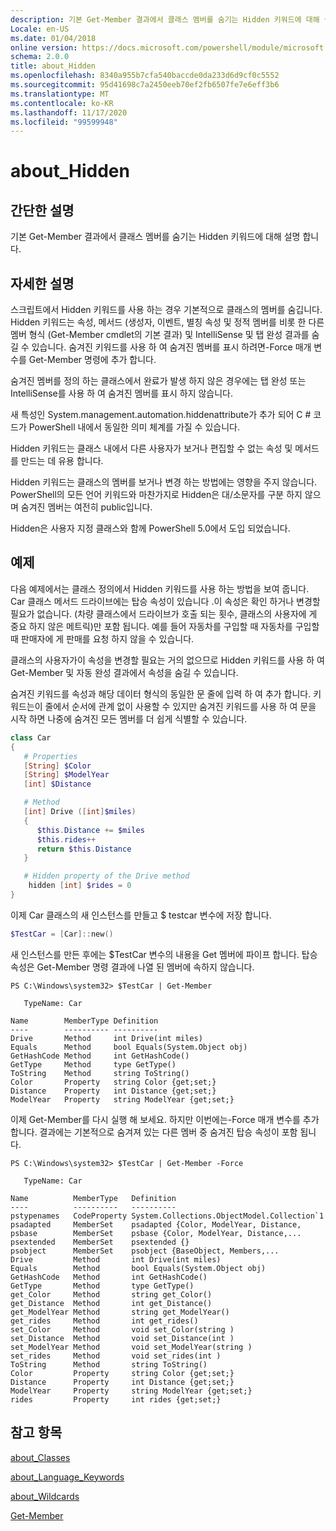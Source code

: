 ```yaml
---
description: 기본 Get-Member 결과에서 클래스 멤버를 숨기는 Hidden 키워드에 대해 설명 합니다.
Locale: en-US
ms.date: 01/04/2018
online version: https://docs.microsoft.com/powershell/module/microsoft.powershell.core/about/about_hidden?view=powershell-7.2&WT.mc_id=ps-gethelp
schema: 2.0.0
title: about_Hidden
ms.openlocfilehash: 8340a955b7cfa540baccde0da233d6d9cf0c5552
ms.sourcegitcommit: 95d41698c7a2450eeb70ef2fb6507fe7e6eff3b6
ms.translationtype: MT
ms.contentlocale: ko-KR
ms.lasthandoff: 11/17/2020
ms.locfileid: "99599948"
---
```

# <a name="about_hidden"></a>about_Hidden

## <a name="short-description"></a>간단한 설명
기본 Get-Member 결과에서 클래스 멤버를 숨기는 Hidden 키워드에 대해 설명 합니다.

## <a name="long-description"></a>자세한 설명

스크립트에서 Hidden 키워드를 사용 하는 경우 기본적으로 클래스의 멤버를 숨깁니다. Hidden 키워드는 속성, 메서드 (생성자, 이벤트, 별칭 속성 및 정적 멤버를 비롯 한 다른 멤버 형식 (Get-Member cmdlet의 기본 결과) 및 IntelliSense 및 탭 완성 결과를 숨길 수 있습니다. 숨겨진 키워드를 사용 하 여 숨겨진 멤버를 표시 하려면-Force 매개 변수를 Get-Member 명령에 추가 합니다.

숨겨진 멤버를 정의 하는 클래스에서 완료가 발생 하지 않은 경우에는 탭 완성 또는 IntelliSense를 사용 하 여 숨겨진 멤버를 표시 하지 않습니다.

새 특성인 System.management.automation.hiddenattribute가 추가 되어 C \# 코드가 PowerShell 내에서 동일한 의미 체계를 가질 수 있습니다.

Hidden 키워드는 클래스 내에서 다른 사용자가 보거나 편집할 수 없는 속성 및 메서드를 만드는 데 유용 합니다.

Hidden 키워드는 클래스의 멤버를 보거나 변경 하는 방법에는 영향을 주지 않습니다. PowerShell의 모든 언어 키워드와 마찬가지로 Hidden은 대/소문자를 구분 하지 않으며 숨겨진 멤버는 여전히 public입니다.

Hidden은 사용자 지정 클래스와 함께 PowerShell 5.0에서 도입 되었습니다.

## <a name="example"></a>예제

다음 예제에서는 클래스 정의에서 Hidden 키워드를 사용 하는 방법을 보여 줍니다. Car 클래스 메서드 드라이브에는 탑승 속성이 있습니다 .이 속성은 확인 하거나 변경할 필요가 없습니다. (차량 클래스에서 드라이브가 호출 되는 횟수, 클래스의 사용자에 게 중요 하지 않은 메트릭)만 포함 됩니다. 예를 들어 자동차를 구입할 때 자동차를 구입할 때 판매자에 게 판매를 요청 하지 않을 수 있습니다.

클래스의 사용자가이 속성을 변경할 필요는 거의 없으므로 Hidden 키워드를 사용 하 여 Get-Member 및 자동 완성 결과에서 속성을 숨길 수 있습니다.

숨겨진 키워드를 속성과 해당 데이터 형식의 동일한 문 줄에 입력 하 여 추가 합니다. 키워드는이 줄에서 순서에 관계 없이 사용할 수 있지만 숨겨진 키워드를 사용 하 여 문을 시작 하면 나중에 숨겨진 모든 멤버를 더 쉽게 식별할 수 있습니다.

```powershell
class Car
{
   # Properties
   [String] $Color
   [String] $ModelYear
   [int] $Distance

   # Method
   [int] Drive ([int]$miles)
   {
      $this.Distance += $miles
      $this.rides++
      return $this.Distance
   }

   # Hidden property of the Drive method
    hidden [int] $rides = 0
}
```

이제 Car 클래스의 새 인스턴스를 만들고 \$ testcar 변수에 저장 합니다.

```powershell
$TestCar = [Car]::new()
```

새 인스턴스를 만든 후에는 $TestCar 변수의 내용을 Get 멤버에 파이프 합니다. 탑승 속성은 Get-Member 명령 결과에 나열 된 멤버에 속하지 않습니다.

```output
PS C:\Windows\system32> $TestCar | Get-Member

   TypeName: Car

Name        MemberType Definition
----        ---------- ----------
Drive       Method     int Drive(int miles)
Equals      Method     bool Equals(System.Object obj)
GetHashCode Method     int GetHashCode()
GetType     Method     type GetType()
ToString    Method     string ToString()
Color       Property   string Color {get;set;}
Distance    Property   int Distance {get;set;}
ModelYear   Property   string ModelYear {get;set;}

```

이제 Get-Member를 다시 실행 해 보세요. 하지만 이번에는-Force 매개 변수를 추가 합니다.
결과에는 기본적으로 숨겨져 있는 다른 멤버 중 숨겨진 탑승 속성이 포함 됩니다.

```output
PS C:\Windows\system32> $TestCar | Get-Member -Force

   TypeName: Car

Name          MemberType   Definition
----          ----------   ----------
pstypenames   CodeProperty System.Collections.ObjectModel.Collection`1
psadapted     MemberSet    psadapted {Color, ModelYear, Distance,
psbase        MemberSet    psbase {Color, ModelYear, Distance,...
psextended    MemberSet    psextended {}
psobject      MemberSet    psobject {BaseObject, Members,...
Drive         Method       int Drive(int miles)
Equals        Method       bool Equals(System.Object obj)
GetHashCode   Method       int GetHashCode()
GetType       Method       type GetType()
get_Color     Method       string get_Color()
get_Distance  Method       int get_Distance()
get_ModelYear Method       string get_ModelYear()
get_rides     Method       int get_rides()
set_Color     Method       void set_Color(string )
set_Distance  Method       void set_Distance(int )
set_ModelYear Method       void set_ModelYear(string )
set_rides     Method       void set_rides(int )
ToString      Method       string ToString()
Color         Property     string Color {get;set;}
Distance      Property     int Distance {get;set;}
ModelYear     Property     string ModelYear {get;set;}
rides         Property     int rides {get;set;}

```

## <a name="see-also"></a>참고 항목

[about_Classes](about_Classes.md)

[about_Language_Keywords](about_Language_Keywords.md)

[about_Wildcards](about_Wildcards.md)

[Get-Member](xref:Microsoft.PowerShell.Utility.Get-Member)

